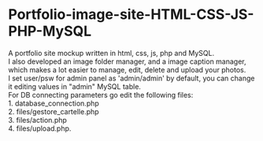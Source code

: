 # Portfolio-image-site-HTML-CSS-JS-PHP-MySQL
A portfolio site mockup written in html, css, js, php and MySQL.<br> I also developed an image folder manager, and a image caption manager, which makes a lot easier to manage, edit, delete and upload your photos. <br>I set user/psw for admin panel as 'admin/admin' by default, you can change it editing values in "admin" MySQL table.<br> For DB connecting parameters go edit the following files:<br> 1. database_connection.php <br>2. files/gestore_cartelle.php <br>3. files/action.php <br>4. files/upload.php.
